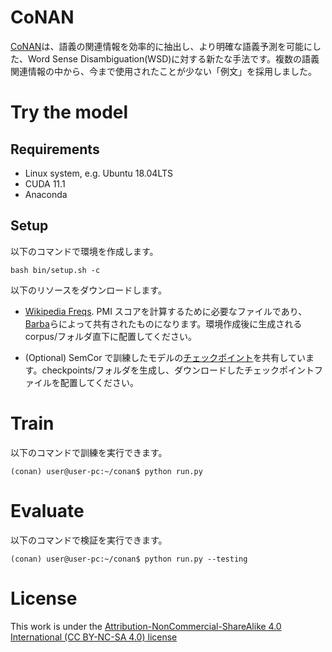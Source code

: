 # CoNAN

[CoNAN]()は、語義の関連情報を効率的に抽出し、より明確な語義予測を可能にした、Word Sense Disambiguation(WSD)に対する新たな手法です。複数の語義関連情報の中から、今まで使用されたことが少ない「例文」を採用しました。

# Try the model

## Requirements

- Linux system, e.g. Ubuntu 18.04LTS
- CUDA 11.1
- Anaconda

## Setup

以下のコマンドで環境を作成します。

```
bash bin/setup.sh -c
```

以下のリソースをダウンロードします。

- [Wikipedia Freqs](https://drive.google.com/file/d/1WqNKZZFXM1xrVlDUOFSwMBINJGFlbM_l/view). PMI スコアを計算するために必要なファイルであり、[Barba](https://github.com/SapienzaNLP/consec)らによって共有されたものになります。環境作成後に生成される corpus/フォルダ直下に配置してください。

- (Optional) SemCor で訓練したモデルの[チェックポイント](https://drive.google.com/file/d/1F5f1WNRGVSQ6qZaRgnP3z4p3Wa3ezDod/view?usp=sharing)を共有しています。checkpoints/フォルダを生成し、ダウンロードしたチェックポイントファイルを配置してください。

# Train

以下のコマンドで訓練を実行できます。

```
(conan) user@user-pc:~/conan$ python run.py
```

# Evaluate

以下のコマンドで検証を実行できます。

```
(conan) user@user-pc:~/conan$ python run.py --testing
```

<!-- # Citation
```
@inproceedings{asakawa-2022-conan,
    title = "Knowledge Injection with Constrained Attention Networks for Word Sense Disambiguation",
    author = "Asakawa shou",

}
``` -->

# License

This work is under the [Attribution-NonCommercial-ShareAlike 4.0 International (CC BY-NC-SA 4.0) license](https://creativecommons.org/licenses/by-nc-sa/4.0/)
